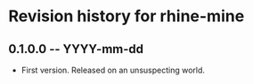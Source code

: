 # Revision history for rhine-mine

## 0.1.0.0 -- YYYY-mm-dd

* First version. Released on an unsuspecting world.
